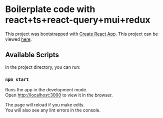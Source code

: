 # Boilerplate code with react+ts+react-query+mui+redux

This project was bootstrapped with [Create React App](https://github.com/facebook/create-react-app).
This project can be viewed [here](https://boilerplate-react.pages.dev/).

## Available Scripts

In the project directory, you can run:

### `npm start`

Runs the app in the development mode.\
Open [http://localhost:3000](http://localhost:3000) to view it in the browser.

The page will reload if you make edits.\
You will also see any lint errors in the console.
